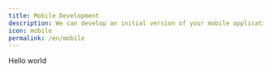 ```yaml
---
title: Mobile Development
description: We can develop an initial version of your mobile application using Apache Cordova and Ionic.
icon: mobile
permalink: /en/mobile
---
```

Hello world